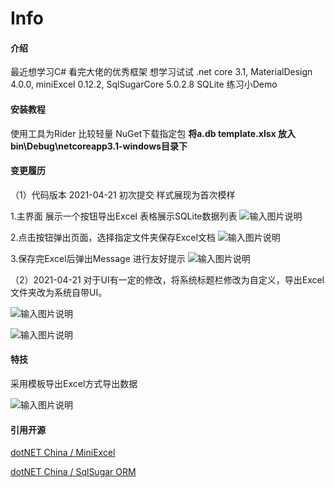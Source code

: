 # Info

#### 介绍
最近想学习C# 看完大佬的优秀框架 想学习试试
.net core 3.1,
MaterialDesign 4.0.0,
miniExcel 0.12.2,
SqlSugarCore 5.0.2.8 
SQLite
练习小Demo

#### 安装教程

使用工具为Rider 比较轻量
NuGet下载指定包
 **将a.db template.xlsx 放入bin\Debug\netcoreapp3.1-windows目录下** 

#### 变更履历

（1）代码版本 2021-04-21 初次提交 样式展现为首次模样

1.主界面 展示一个按钮导出Excel 表格展示SQLite数据列表
   ![输入图片说明](https://images.gitee.com/uploads/images/2021/0416/150655_6a90e56a_2025766.png "屏幕截图.png")

2.点击按钮弹出页面，选择指定文件夹保存Excel文档
   ![输入图片说明](https://images.gitee.com/uploads/images/2021/0416/150717_ee11708c_2025766.png "屏幕截图.png")

3.保存完Excel后弹出Message 进行友好提示
   ![输入图片说明](https://images.gitee.com/uploads/images/2021/0417/102647_10862345_2025766.png "屏幕截图.png")

（2）2021-04-21 对于UI有一定的修改，将系统标题栏修改为自定义，导出Excel文件夹改为系统自带UI。

![输入图片说明](https://images.gitee.com/uploads/images/2021/0421/220247_ebb29a68_2025766.png "屏幕截图.png")

![输入图片说明](https://images.gitee.com/uploads/images/2021/0421/220340_e536edab_2025766.png "屏幕截图.png")
#### 特技

   采用模板导出Excel方式导出数据

   ![输入图片说明](https://images.gitee.com/uploads/images/2021/0416/151704_55b83375_2025766.png "屏幕截图.png")
#### 引用开源

[dotNET China / MiniExcel](https://gitee.com/dotnetchina/MiniExcel/tree/master)


[dotNET China / SqlSugar ORM](https://gitee.com/dotnetchina/SqlSugar)



